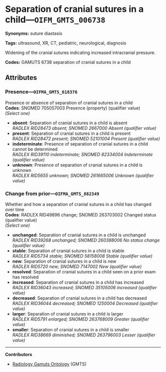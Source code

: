# Separation of cranial sutures in a child—`OIFM_GMTS_006738`

**Synonyms:** suture diastasis

**Tags:** ultrasound, XR, CT, pediatric, neurological, diagnosis

Widening of the cranial sutures indicating increased intracranial pressure.

**Codes:** GAMUTS 6738 separation of cranial sutures in a child

## Attributes

### Presence—`OIFMA_GMTS_618376`

Presence or absence of separation of cranial sutures in a child  
**Codes**: SNOMED 705057003 Presence (property) (qualifier value)  
*(Select one)*

- **absent**: Separation of cranial sutures in a child is absent  
_RADLEX RID28473 absent; SNOMED 2667000 Absent (qualifier value)_
- **present**: Separation of cranial sutures in a child is present  
_RADLEX RID28472 present; SNOMED 52101004 Present (qualifier value)_
- **indeterminate**: Presence of separation of cranial sutures in a child cannot be determined  
_RADLEX RID39110 indeterminate; SNOMED 82334004 Indeterminate (qualifier value)_
- **unknown**: Presence of separation of cranial sutures in a child is unknown  
_RADLEX RID5655 unknown; SNOMED 261665006 Unknown (qualifier value)_

### Change from prior—`OIFMA_GMTS_882349`

Whether and how a separation of cranial sutures in a child has changed over time  
**Codes**: RADLEX RID49896 change; SNOMED 263703002 Changed status (qualifier value)  
*(Select one)*

- **unchanged**: Separation of cranial sutures in a child is unchanged  
_RADLEX RID39268 unchanged; SNOMED 260388006 No status change (qualifier value)_
- **stable**: Separation of cranial sutures in a child is stable  
_RADLEX RID5734 stable; SNOMED 58158008 Stable (qualifier value)_
- **new**: Separation of cranial sutures in a child is new  
_RADLEX RID5720 new; SNOMED 7147002 New (qualifier value)_
- **resolved**: Separation of cranial sutures in a child seen on a prior exam has resolved  
- **increased**: Separation of cranial sutures in a child has increased  
_RADLEX RID36043 increased; SNOMED 35105006 Increased (qualifier value)_
- **decreased**: Separation of cranial sutures in a child has decreased  
_RADLEX RID36044 decreased; SNOMED 1250004 Decreased (qualifier value)_
- **larger**: Separation of cranial sutures in a child is larger  
_RADLEX RID5791 enlarged; SNOMED 263768009 Greater (qualifier value)_
- **smaller**: Separation of cranial sutures in a child is smaller  
_RADLEX RID38669 diminished; SNOMED 263796003 Lesser (qualifier value)_

---

**Contributors**

- [Radiology Gamuts Ontology](https://gamuts.net/) (GMTS)
